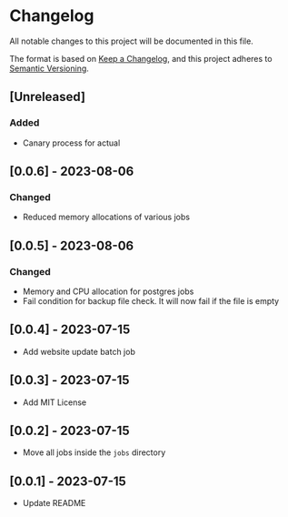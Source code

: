 # Changelog

All notable changes to this project will be documented in this file.

The format is based on [Keep a Changelog](https://keepachangelog.com/en/1.0.0/),
and this project adheres to [Semantic Versioning](https://semver.org/spec/v2.0.0.html).

## [Unreleased]
### Added
- Canary process for actual

## [0.0.6] - 2023-08-06
### Changed
- Reduced memory allocations of various jobs

## [0.0.5] - 2023-08-06
### Changed
- Memory and CPU allocation for postgres jobs
- Fail condition for backup file check. It will now fail if the file is empty

## [0.0.4] - 2023-07-15
- Add website update batch job

## [0.0.3] - 2023-07-15
- Add MIT License

## [0.0.2] - 2023-07-15
- Move all jobs inside the `jobs` directory

## [0.0.1] - 2023-07-15
- Update README
